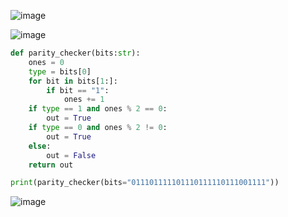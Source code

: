 ![image](https://github.com/PaulaYaniz/year_2/assets/89135778/2cd424c2-1dad-4b07-8a79-1bcb0543045e)

![image](https://github.com/PaulaYaniz/year_2/assets/89135778/1f0f645d-0546-4b6f-bf89-fc20979a15b0)

```.py
def parity_checker(bits:str):
    ones = 0
    type = bits[0]
    for bit in bits[1:]:
        if bit == "1":
            ones += 1
    if type == 1 and ones % 2 == 0:
        out = True
    if type == 0 and ones % 2 != 0:
        out = True
    else:
        out = False
    return out

print(parity_checker(bits="011101111101110111110111001111"))
```
![image](https://github.com/PaulaYaniz/year_2/assets/89135778/273fe5c5-c037-4bee-bffa-f33b60c296e1)

